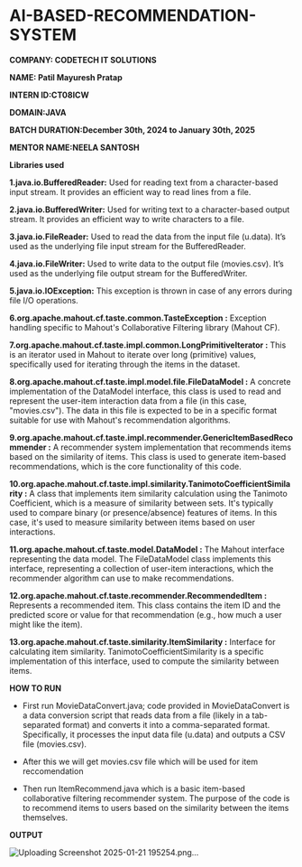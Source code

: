 # AI-BASED-RECOMMENDATION-SYSTEM

**COMPANY: CODETECH IT SOLUTIONS**

**NAME: Patil Mayuresh Pratap**

**INTERN ID:CT08ICW**

**DOMAIN:JAVA**

**BATCH DURATION:December 30th, 2024 to January 30th, 2025**

**MENTOR NAME:NEELA SANTOSH**

**Libraries used**

**1.java.io.BufferedReader:**
Used for reading text from a character-based input stream. It provides an efficient way to read lines from a file.

**2.java.io.BufferedWriter:**
Used for writing text to a character-based output stream. It provides an efficient way to write characters to a file.

**3.java.io.FileReader:**
Used to read the data from the input file (u.data). It’s used as the underlying file input stream for the BufferedReader.

**4.java.io.FileWriter:**
Used to write data to the output file (movies.csv). It’s used as the underlying file output stream for the BufferedWriter.

**5.java.io.IOException:**
This exception is thrown in case of any errors during file I/O operations.

**6.org.apache.mahout.cf.taste.common.TasteException :**
Exception handling specific to Mahout's Collaborative Filtering library (Mahout CF).

**7.org.apache.mahout.cf.taste.impl.common.LongPrimitiveIterator :**
This is an iterator used in Mahout to iterate over long (primitive) values, specifically used for iterating through the items in the dataset.

**8.org.apache.mahout.cf.taste.impl.model.file.FileDataModel :**
A concrete implementation of the DataModel interface, this class is used to read and represent the user-item interaction data from a file (in this case, "movies.csv"). The data in this file is expected to be in a specific format suitable for use with Mahout's recommendation algorithms.

**9.org.apache.mahout.cf.taste.impl.recommender.GenericItemBasedRecommender :**
A recommender system implementation that recommends items based on the similarity of items. This class is used to generate item-based recommendations, which is the core functionality of this code.

**10.org.apache.mahout.cf.taste.impl.similarity.TanimotoCoefficientSimilarity :**
A class that implements item similarity calculation using the Tanimoto Coefficient, which is a measure of similarity between sets. It's typically used to compare binary (or presence/absence) features of items. In this case, it's used to measure similarity between items based on user interactions.

**11.org.apache.mahout.cf.taste.model.DataModel :**
The Mahout interface representing the data model. The FileDataModel class implements this interface, representing a collection of user-item interactions, which the recommender algorithm can use to make recommendations.

**12.org.apache.mahout.cf.taste.recommender.RecommendedItem :**
Represents a recommended item. This class contains the item ID and the predicted score or value for that recommendation (e.g., how much a user might like the item).

**13.org.apache.mahout.cf.taste.similarity.ItemSimilarity :**
Interface for calculating item similarity. TanimotoCoefficientSimilarity is a specific implementation of this interface, used to compute the similarity between items.

**HOW TO RUN**

- First run MovieDataConvert.java; code provided in MovieDataConvert is a data conversion script that reads data from a file (likely in a tab-separated format) and converts it into a comma-separated format. Specifically, it processes the input data file (u.data) and outputs a CSV file (movies.csv).

- After this we will get movies.csv file which will be used for item reccomendation

- Then run ItemRecommend.java which is a basic item-based collaborative filtering recommender system. The purpose of the code is to recommend items to users based on the similarity between the items themselves.

**OUTPUT**

![Uploading Screenshot 2025-01-21 195254.png…]()


